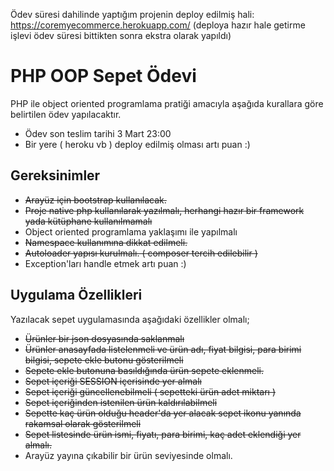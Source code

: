 Ödev süresi dahilinde yaptığım projenin deploy edilmiş hali: https://coremyecommerce.herokuapp.com/   (deploya hazır hale getirme işlevi ödev süresi bittikten sonra ekstra olarak yapıldı)
# PHP OOP Sepet Ödevi

PHP ile object oriented programlama pratiği amacıyla aşağıda kurallara göre belirtilen ödev yapılacaktır. 


- Ödev son teslim tarihi 3 Mart 23:00
- Bir yere ( heroku vb ) deploy edilmiş olması artı puan :)

## Gereksinimler
- <s>Arayüz için bootstrap kullanılacak.</s>
- <s>Proje native php kullanılarak yazılmalı, herhangi hazır bir framework yada kütüphane kullanılmamalı</s>
- Object oriented programlama yaklaşımı ile yapılmalı
- <s>Namespace kullanımına dikkat edilmeli.</s>
- <s>Autoloader yapısı kurulmalı. ( composer tercih edilebilir )</s>
- Exception'ları handle etmek artı puan :)


## Uygulama Özellikleri
Yazılacak sepet uygulamasında aşağıdaki özellikler olmalı;
- <s>Ürünler bir json dosyasında saklanmalı</s>
- <s>Ürünler anasayfada listelenmeli ve ürün adı, fiyat bilgisi, para birimi bilgisi, sepete ekle butonu gösterilmeli</s>
- <s>Sepete ekle butonuna basıldığında ürün sepete eklenmeli.</s>
- <s>Sepet içeriği SESSION içerisinde yer almalı</s>
- <s>Sepet içeriği güncellenebilmeli ( sepetteki ürün adet miktarı )</s>
- <s>Sepet içeriğinden istenilen ürün kaldırılabilmeli</s>
- <s>Sepette kaç ürün olduğu header'da yer alacak sepet ikonu yanında rakamsal olarak gösterilmeli</s>
- <s>Sepet listesinde ürün ismi, fiyatı, para birimi, kaç adet eklendiği yer almalı.</s>
- Arayüz yayına çıkabilir bir ürün seviyesinde olmalı.

